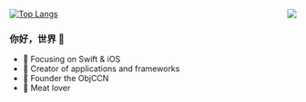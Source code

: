 

  [![Top Langs](https://github-readme-stats.vercel.app/api/top-langs/?username=Lazy-Xiao&layout=compact)](https://github.com/anuraghazra/github-readme-stats)
<img align="right" src="https://github-readme-stats.vercel.app/api?username=Lazy-Xiao&show_icons=true&icon_color=CE1D2D&text_color=718096&bg_color=ffffff&hide_title=true" />

### 你好，世界 👋

- :orange_book: Focusing on Swift & iOS
- :hammer: Creator of applications and frameworks
- :ram: Founder the ObjCCN
- :meat_on_bone: Meat lover
